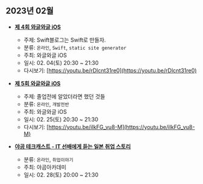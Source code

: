 ## 2023년 02월

- **[제 4회 와글와글 iOS](https://leeo75.notion.site/4-iOS-2023-2-4-e8c1fc268510450e9e9cb7d017ac0ed7)**

  - 주제: Swift블로그는 Swift로 만들자.
  - 분류: `온라인`, `Swift`, `static site generator`
  - 주최: 와글와글 iOS
  - 일시: 02. 04(토) 20:30 ~ 21:30
  - 다시보기: [https://youtu.be/rDlcnt31re0](https://youtu.be/rDlcnt31re0)

- **[제 5회 와글와글 iOS](https://www.notion.so/leeo75/5-iOS-2023-2-25-4a53c9d83e884a95938adb133fd1d613?pvs=4)**

  - 주제: 졸업전에 알았더라면 했던 것들
  - 분류: `온라인`, `개발전반`
  - 주최: 와글와글 iOS
  - 일시: 02. 25(토) 20:30 ~ 21:30
  - 다시보기: [https://youtu.be/iIkFG_vu8-M](https://youtu.be/iIkFG_vu8-M)

- **[야곰 테크캐스트 - IT 선배에게 듣는 일본 취업 스토리](https://yagom.net/courses/techcast-14/)**
  - 분류: `온라인`, `취업이야기`
  - 주최: 야곰아카데미
  - 일시: 02. 28(토) 20:00 ~ 21:30
